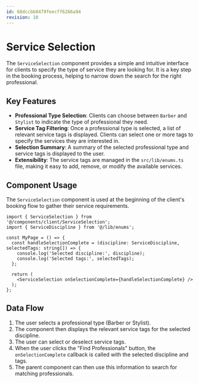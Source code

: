 ```yaml
---
id: 68dccbb8479feecff6266a94
revision: 10
---
```


# Service Selection

The `ServiceSelection` component provides a simple and intuitive interface for clients to specify the type of service they are looking for. It is a key step in the booking process, helping to narrow down the search for the right professional.

## Key Features

- **Professional Type Selection**: Clients can choose between `Barber` and `Stylist` to indicate the type of professional they need.
- **Service Tag Filtering**: Once a professional type is selected, a list of relevant service tags is displayed. Clients can select one or more tags to specify the services they are interested in.
- **Selection Summary**: A summary of the selected professional type and service tags is displayed to the user.
- **Extensibility**: The service tags are managed in the `src/lib/enums.ts` file, making it easy to add, remove, or modify the available services.

## Component Usage

The `ServiceSelection` component is used at the beginning of the client's booking flow to gather their service requirements.

```tsx
import { ServiceSelection } from '@/components/client/ServiceSelection';
import { ServiceDiscipline } from '@/lib/enums';

const MyPage = () => {
  const handleSelectionComplete = (discipline: ServiceDiscipline, selectedTags: string[]) => {
    console.log('Selected discipline:', discipline);
    console.log('Selected tags:', selectedTags);
  };

  return (
    <ServiceSelection onSelectionComplete={handleSelectionComplete} />
  );
};
```

## Data Flow

1.  The user selects a professional type (Barber or Stylist).
2.  The component then displays the relevant service tags for the selected discipline.
3.  The user can select or deselect service tags.
4.  When the user clicks the "Find Professionals" button, the `onSelectionComplete` callback is called with the selected discipline and tags.
5.  The parent component can then use this information to search for matching professionals.
